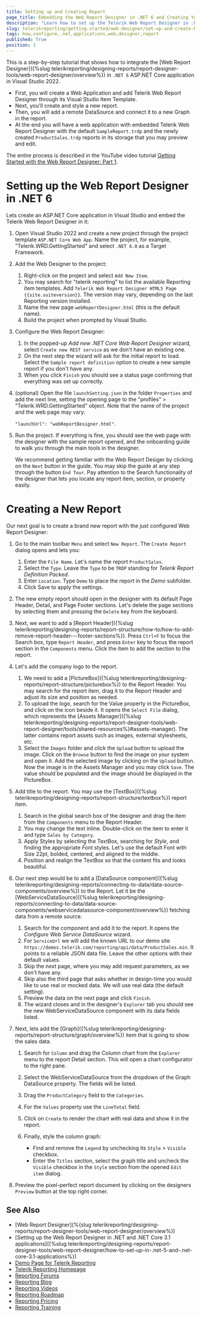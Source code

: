 ```yaml
---
title: Setting up and Creating Report
page_title: Embedding the Web Report Designer in .NET 6 and Creating Your First Report
description: "Learn how to set up the Telerik Web Report Designer in .NET 6 applications via the Visual Studio Item Templates and how to create a report with Logo and Graph in this step by step tutorial."
slug: telerikreporting/getting-started/web-designer/set-up-and-create-basic-report
tags: how,configure,.net,applications,web,designer,report
published: True
position: 1
---
```


This is a step-by-step tutorial that shows how to integrate the [Web Report Designer]({%slug telerikreporting/designing-reports/report-designer-tools/web-report-designer/overview%}) in `.NET 6` ASP.NET Core application in Visual Studio 2022.

* First, you will create a Web Application and add Telerik Web Report Designer through its Visual Studio Item Template.
* Next, you'll create and style a new report.
* Then, you will add a remote DataSource and connect it to a new Graph in the report.
* At the end you will have a web application with embedded Telerik Web Report Designer with the default `SampleReport.trdp` and the newly created `ProductSales.trdp` reports in its storage that you may preview and edit.

The entire process is described in the YouTube video tutorial [Getting Started with the Web Report Designer: Part 1](https://www.youtube.com/watch?v=L-utkcB8-5c).

# Setting up the Web Report Designer in .NET 6

Lets create an ASP.NET Core application in Visual Studio and embed the Telerik Web Report Designer in it:

1. Open Visual Studio 2022 and create a new project through the project template `ASP.NET Core Web App`. Name the project, for example, "Telerik.WRD.GettingStarted" and select `.NET 6.0` as a Target Framework.
1. Add the Web Designer to the project:

	1. Right-click on the project and select `Add New Item`.
	1. You may search for "telerik reporting" to list the available Reporting item templates. Add `Telerik Web Report Designer HTML5 Page {{site.suiteversion}}`. The version may vary, depending on the last Reporting version installed.
	1. Name the new page `webReportDesigner.html` (this is the default name).
	1. Build the project when prompted by Visual Studio.

1. Configure the Web Report Designer:

	1. In the popped-up _Add new .NET Core Web Report Designer_ wizard, select `Create new REST service` as we don't have an existing one.
	1. On the next step the wizard will ask for the initial report to load. Select the `Sample report definition` option to create a new sample report if you don't have any.
	1. When you click `Finish` you should see a status page confirming that everything was set up correctly.
	
1. (optional) Open the file `launchSetting.json` in the folder `Properties` and add the next line, setting the opening page to the "profiles" > "Telerik.WRD.GettingStarted" object. Note that the name of the project and the web page may vary:

	`"launchUrl": "webReportDesigner.html"`.

1. Run the project. If everything is fine, you should see the web page with the designer with the sample report opened, and the onboarding guide to walk you through the main tools in the designer.

	We recommend getting familiar with the Web Report Desiger by clicking on the `Next` button in the guide. You may skip the guide at any step through the button `End Tour`. Pay attention to the Search functionality of the designer that lets you locate any report item, section, or property easily.

# Creating a New Report

Our next goal is to create a brand new report with the just configured Web Report Designer:

1. Go to the main toolbar `Menu` and select `New Report`. The `Create Report` dialog opens and lets you:

	1. Enter the `File Name`. Let's name the report `ProductSales`.
	1. Select the `Type`. Leave the `Type` to be `TRDP` standing for _Telerik Report Definition Packed_.
	1. Enter `Location`. Type `Demo` to place the report in the _Demo_ subfolder.
	1. Click Save to apply the settings.

1. The new empty report should open in the designer with its default Page Header, Detail, and Page Footer sections. Let's delete the page sections by selecting them and pressing the `Delete` key from the keyboard.
1. Next, we want to add a [Report Header]({%slug telerikreporting/designing-reports/report-structure/how-to/how-to-add-remove-report-header---footer-sections%}). Press `Ctrl+F` to focus the Search box, type `Report Header`, and press `Enter` key to focus the report section in the `Components` menu. Click the item to add the section to the report.
1. Let's add the company logo to the report.

	1. We need to add a [PictureBox]({%slug telerikreporting/designing-reports/report-structure/picturebox%}) to the Report Header. You may search for the report item, drag it to the Report Header and adjust its size and position as needed.
	1. To upload the logo, search for the Value property in the PictureBox, and click on the icon beside it. It opens the `Select File` dialog, which represents the [Assets Manager]({%slug telerikreporting/designing-reports/report-designer-tools/web-report-designer/tools/shared-resources%}#assets-manager). The latter contains report assets such as images, external stylesheets, etc.
	1. Select the `Images` folder and click the `Upload` button to upload the image. Click on the `Browse` button to find the image on your system and open it. Add the selected image by clicking on the `Upload` button. Now the image is in the Assets Manager and you may click `Save`. The value should be populated and the image should be displayed in the PictureBox.

1. Add title to the report. You may use the [TextBox]({%slug telerikreporting/designing-reports/report-structure/textbox%}) report item.

	1. Search in the global search box of the designer and drag the item from the `Components` menu to the Report Header.
	1. You may change the text inline. Double-click on the item to enter it and type `Sales by Category`.
	1. Apply Styles by selecting the TextBox, searching for _Style_, and finding the appropriate _Font_ styles. Let's use the default Font with Size 22pt, bolded, centered, and aligned to the middle.
	1. Position and realign the TextBox so that the content fits and looks beautiful.

1. Our next step would be to add a [DataSource component]({%slug telerikreporting/designing-reports/connecting-to-data/data-source-components/overview%}) to the Report. Let it be the [WebServiceDataSource]({%slug telerikreporting/designing-reports/connecting-to-data/data-source-components/webservicedatasource-component/overview%}) fetching data from a remote source.

	1. Search for the component and add it to the report. It opens the _Configure Web Service DataSource_ wizard.
	1. For `ServiceUrl` we will add the known URL to our demo site `https://demos.telerik.com/reporting/api/data/ProductSales.min`. It points to a reliable JSON data file. Leave the other options with their default values.
	1. Skip the next page, where you may add request parameters, as we don't have any.
	1. Skip also the third page that asks whether in design-time you would like to use real or mocked data. We will use real data (the default setting).
	1. Preview the data on the next page and click `Finish`.
	1. The wizard closes and in the designer's `Explorer` tab you should see the new WebServiceDataSource component with its data fields listed.

1. Next, lets add the [Graph]({%slug telerikreporting/designing-reports/report-structure/graph/overview%}) item that is going to show the sales data.

	1. Search for `Column` and drag the Column chart from the `Explorer` menu to the report Detail section. This will open a chart configurator to the right pane.
	1. Select the WebServiceDataSource from the dropdown of the Graph DataSource property. The fields will be listed.
	1. Drag the `ProductCategory` field to the `Categories`.
	1. For the `Values` property use the `LineTotal` field.
	1. Click on `Create` to render the chart with real data and show it in the report.
	1. Finally, style the column graph:

		* Find and remove the `Legend` by unchecking its `Style` > `Visible` checkbox.
		* Enter the `Titles` section, select the graph title and uncheck the `Visible` checkbox in the `Style` section from the opened `Edit item` dialog.

1. Preview the pixel-perfect report document by clicking on the designers `Preview` button at the top right corner.

## See Also

* [Web Report Designer](%{slug telerikreporting/designing-reports/report-designer-tools/web-report-designer/overview%})
* [Setting up the Web Report Designer in .NET and .NET Core 3.1 applications]({%slug telerikreporting/designing-reports/report-designer-tools/web-report-designer/how-to-set-up-in-.net-5-and-.net-core-3.1-applications%})
* [Demo Page for Telerik Reporting](https://demos.telerik.com/reporting)
* [Telerik Reporting Homepage](https://www.telerik.com/products/reporting)
* [Reporting Forums](https://www.telerik.com/forums/reporting)
* [Reporting Blog](https://www.telerik.com/blogs/tag/reporting)
* [Reporting Videos](https://www.telerik.com/videos/reporting)
* [Reporting Roadmap](https://www.telerik.com/support/whats-new/reporting/roadmap)
* [Reporting Pricing](https://www.telerik.com/purchase/individual/reporting)
* [Reporting Training](https://learn.telerik.com/learn/course/external/view/elearning/19/reporting-report-server-training)

